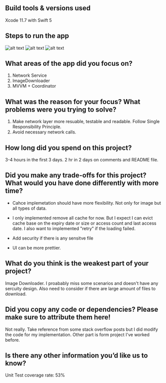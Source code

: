 
## Build tools & versions used
Xcode 11.7 with Swift 5

## Steps to run the app
![alt text](https://github.com/joycytao/Block/blob/master/EmployeeList.png)
![alt text](https://github.com/joycytao/Block/blob/master/EmptyState.png)
![alt text](https://github.com/joycytao/Block/blob/master/Action.png)


## What areas of the app did you focus on?
1. Network Service 
2. ImageDownloader 
3. MVVM + Coordinator 

## What was the reason for your focus? What problems were you trying to solve?
1. Make network layer more resuable, testable and readable. Follow Single Responsibility Principle. 
2. Avoid necessary network calls. 

## How long did you spend on this project?
3-4 hours in the first 3 days. 2 hr in 2 days on comments and README file. 

## Did you make any trade-offs for this project? What would you have done differently with more time?
- Cahce implemetation should have more flexibility. Not only for image but all types of data.
- I only implemented remove all cache for now. But I expect I can evict cache base on the expiry date or size or access count and last access date. I also want to implemented "retry"  if the loading failed. 
- Add security if there is any sensitve file  

- UI can be more prettier. 

## What do you think is the weakest part of your project?
Image Downloader. I proabably miss some scenarios and doesn't have any sercuity design.  Also need to consider if there are large amount of files to download. 


## Did you copy any code or dependencies? Please make sure to attribute them here!
Not really. Take reference from some stack overflow posts but I did modify the code for my implementation. Other part is form project I've worked before. 

## Is there any other information you’d like us to know?
Unit Test coverage rate: 53% 

